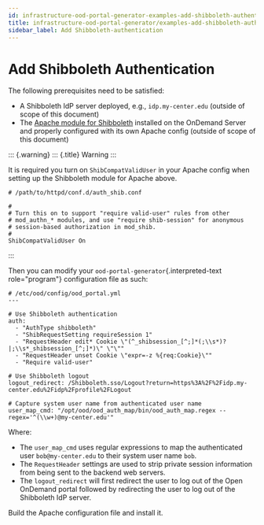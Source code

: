```yaml
---
id: infrastructure-ood-portal-generator-examples-add-shibboleth-authentication
title: infrastructure-ood-portal-generator/examples-add-shibboleth-authentication
sidebar_label: Add Shibboleth-authentication
---
```

Add Shibboleth Authentication
=============================

The following prerequisites need to be satisfied:

-   A Shibboleth IdP server deployed, e.g., `idp.my-center.edu` (outside
    of scope of this document)
-   The [Apache module for
    Shibboleth](https://wiki.shibboleth.net/confluence/display/SHIB2/NativeSPApacheConfig)
    installed on the OnDemand Server and properly configured with its
    own Apache config (outside of scope of this document)

::: {.warning}
::: {.title}
Warning
:::

It is required you turn on `ShibCompatValidUser` in your Apache config
when setting up the Shibboleth module for Apache above.

``` {.apache}
# /path/to/httpd/conf.d/auth_shib.conf

#
# Turn this on to support "require valid-user" rules from other
# mod_authn_* modules, and use "require shib-session" for anonymous
# session-based authorization in mod_shib.
#
ShibCompatValidUser On
```
:::

Then you can modify your `ood-portal-generator`{.interpreted-text
role="program"} configuration file as such:

``` {.yaml}
# /etc/ood/config/ood_portal.yml
---

# Use Shibboleth authentication
auth:
  - "AuthType shibboleth"
  - "ShibRequestSetting requireSession 1"
  - "RequestHeader edit* Cookie \"(^_shibsession_[^;]*(;\\s*)?|;\\s*_shibsession_[^;]*)\" \"\""
  - "RequestHeader unset Cookie \"expr=-z %{req:Cookie}\""
  - "Require valid-user"

# Use Shibboleth logout
logout_redirect: /Shibboleth.sso/Logout?return=https%3A%2F%2Fidp.my-center.edu%2Fidp%2Fprofile%2FLogout

# Capture system user name from authenticated user name
user_map_cmd: "/opt/ood/ood_auth_map/bin/ood_auth_map.regex --regex='^(\\w+)@my-center.edu'"
```

Where:

-   The `user_map_cmd` uses regular expressions to map the authenticated
    user `bob@my-center.edu` to their system user name `bob`.
-   The `RequestHeader` settings are used to strip private session
    information from being sent to the backend web servers.
-   The `logout_redirect` will first redirect the user to log out of the
    Open OnDemand portal followed by redirecting the user to log out of
    the Shibboleth IdP server.

Build the Apache configuration file and install it.
